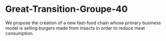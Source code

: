 # Great-Transition-Groupe-40
We propose the creation of a new fast-food chain whose primary business model is selling burgers made from insects in order to reduce meat consumption.
